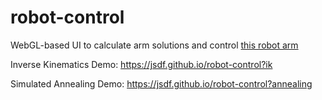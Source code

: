 # robot-control

WebGL-based UI to calculate arm solutions and control [this robot arm](https://github.com/jsdf/robot-arm)

Inverse Kinematics Demo: https://jsdf.github.io/robot-control?ik

Simulated Annealing Demo: https://jsdf.github.io/robot-control?annealing
